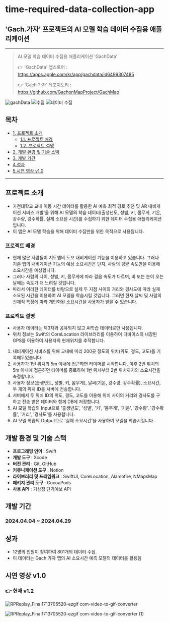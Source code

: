 # time-required-data-collection-app

## 'Gach.가자' 프로젝트의 AI 모델 학습 데이터 수집용 애플리케이션
----
> AI 모델 학습 데이터 수집용 애플리케이션 'GachData'
>
>  👉 'GachData' 앱스토어 : https://apps.apple.com/kr/app/gachdata/id6499307485
> 
>  👉 'Gach.가자' 레포지토리 : https://github.com/GachonMapProject/GachMap

![gachData](https://github.com/user-attachments/assets/fddd82fc-dbbc-4052-aef0-e82712632288)
![수집](https://github.com/user-attachments/assets/765bdb0f-1e66-4d1d-b38b-cf6c665a2243)
![데이터 수집](https://github.com/user-attachments/assets/f52a55f1-8665-45ed-adea-a8ddda329821)

## 목차
- [1. 프로젝트 소개](#프로젝트-소개)
  - [1.1. 프로젝트 배경](#프로젝트-배경)
  - [1.2. 프로젝트 설명](#프로젝트-설명)
- [2. 개발 환경 및 기술 스택](#개발-환경-및-기술-스택)
- [3. 개발 기간](#개발-기간)
- [4.성과](#성과)
- [5.시연 영상 v1.0](#시연-영상-v1.0)

----

## 프로젝트 소개
- 가천대학교 교내 이동 시간 데이터를 활용한 AI 예측 최적 경로 추천 및 AR 내비게이션 서비스 개발'을 위해 AI 모델의 학습 데이터(출생년도, 성별, 키, 몸무게, 기온, 강수량, 강수확률, 실제 소요된 시간)를 수집하기 위한 데이터 수집용 애플리케이션입니다.
- 이 앱은 AI 모델 학습을 위해 데이터 수집만을 위한 목적으로 사용됩니다.

  
### 프로젝트 배경
- 현재 많은 사람들이 지도앱의 도보 내비게이션 기능을 이용하고 있습니다. 그러나 기존 앱의 내비게이션 기능의 예상 소요시간은 단지, 사람의 평균 속도만을 이용해 소요시간을 예상합니다.
- 그러나 사람의 나이, 성별, 키, 몸무게에 따라 걸음 속도가 다르며, 비 또는 눈이 오는 날에는 속도가 더 느려질 것입니다.
- 따라서 이러한 데이터를 바탕으로 실제 두 지점 사이의 거리와 경사도에 따라 실제 소요된 시간을 이용하여 AI 모델을 학습시킬 것입니다. 그러면 현재 날씨 및 사람의 신체적 특징에 따라 개인화된 소요시간을 사용자가 얻을 수 있습니다. 

### 프로젝트 설명
- 사용자 데이터는 제3자와 공유되지 않고 AI학습 데이터로만 사용됩니다. 
- 위치 정보는 Swift의 CoreLocation 라이브러리를 이용하여 디바이스의 내장된 GPS를 이용하여 사용자의 현재위치를 추적합니다.
  
1. 내비게이션 서비스를 위해 교내에 미리 200곳 정도의 위치(위도, 경도, 고도)를 기록해두었습니다.
2. 사용자가 1번 위치의 5m 이내에 접근하면 타이머를 시작합니다. 이후 2번 위치의 5m 이내에 접근하면 타이머를 종료하여 1번 위치부터 2번 위치까지의 소요시간을 측정합니다.
3. 사용자 정보(출생년도, 성별, 키, 몸무게), 날씨(기온, 강수량, 강수확률), 소요시간, 두 개의 위치 ID를 서버에 전송합니다.
4. 서버에서 두 위치 ID의 위도, 경도, 고도를 이용해 위치 사이의 거리와 경사도를 구하고 전송 받은 데이터와 함께 DB에 저장합니다.
5. AI 모델 학습의 Input으로 '출생년도', '성별', '키', '몸무게', '기온', '강수량', '강수확률', '거리', '경사도'를 사용합니다.
6.  AI 모델 학습의 Output으로 '실제 소요시간'을 사용하여 모델을 학습시킵니다.


## 개발 환경 및 기술 스택

- **프로그래밍 언어** : Swift
- **개발 도구** : Xcode
- **버전 관리** : Git, GitHub
- **커뮤니케이션 도구** : Notion
- **라이브러리 및 프레임워크** : SwiftUI, CoreLocation, Alamofire, NMapsMap
- **패키지 관리 도구** : CocoaPods
- **사용 API** : 기상청 단기예보 API

## 개발 기간 
### 2024.04.04 ~ 2024.04.29


## 성과
- 12명의 인원이 참여하여 801개의 데이터 수집.
- 이 데이터는 Gach.가자 앱의 AI 소요시간 예측 모델의 데이터를 활용됨

## 시연 영상 v1.0
### 👉 현재 v1.2
![RPReplay_Final1713705520-ezgif com-video-to-gif-converter](https://github.com/user-attachments/assets/a1f6feb1-9c45-4eee-b7ef-61a49522724b)

![RPReplay_Final1713705520-ezgif com-video-to-gif-converter (1)](https://github.com/user-attachments/assets/9c44be25-d3fc-46fd-a585-6b26849dd657)


